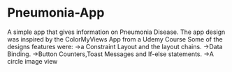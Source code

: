 # Pneumonia-App
A simple app that gives information on Pneumonia Disease.
The app design was inspired by the ColorMyViews App from a Udemy Course
Some of the designs features were:
->a Constraint Layout and the layout chains.
->Data Binding.
->Button Counters,Toast Messages and If-else statements.
->A circle image view
